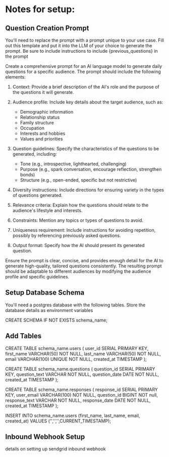 # Notes for setup:


## Question Creation Prompt

You'll need to replace the prompt with a prompt unique to your use case. Fill out this template and put it into the LLM of your choice to generate the prompt. Be sure to include instructions to include {previous_questions} in the prompt

Create a comprehensive prompt for an AI language model to generate daily questions for a specific audience. The prompt should include the following elements:

1. Context: Provide a brief description of the AI's role and the purpose of the questions it will generate.

2. Audience profile: Include key details about the target audience, such as:
   - Demographic information
   - Relationship status
   - Family structure
   - Occupation
   - Interests and hobbies
   - Values and priorities

3. Question guidelines: Specify the characteristics of the questions to be generated, including:
   - Tone (e.g., introspective, lighthearted, challenging)
   - Purpose (e.g., spark conversation, encourage reflection, strengthen bonds)
   - Structure (e.g., open-ended, specific but not restrictive)

4. Diversity instructions: Include directions for ensuring variety in the types of questions generated.

5. Relevance criteria: Explain how the questions should relate to the audience's lifestyle and interests.

6. Constraints: Mention any topics or types of questions to avoid.

7. Uniqueness requirement: Include instructions for avoiding repetition, possibly by referencing previously asked questions.

8. Output format: Specify how the AI should present its generated question.

Ensure the prompt is clear, concise, and provides enough detail for the AI to generate high-quality, tailored questions consistently. The resulting prompt should be adaptable to different audiences by modifying the audience profile and specific guidelines.



## Setup Database Schema
You'll need a postgres database with the following tables. Store the database details as environment variables

CREATE SCHEMA IF NOT EXISTS schema_name;

## Add Tables
CREATE TABLE schema_name.users (
    user_id SERIAL PRIMARY KEY,
    first_name VARCHAR(50) NOT NULL,
    last_name VARCHAR(50) NOT NULL,
    email VARCHAR(100) UNIQUE NOT NULL,
    created_at TIMESTAMP
);


CREATE TABLE schema_name.questions (
    question_id SERIAL PRIMARY KEY,
    question_text VARCHAR NOT NULL,
    question_date DATE NOT NULL,
    created_at TIMESTAMP
);


CREATE TABLE schema_name.responses (
    response_id SERIAL PRIMARY KEY,
    user_email VARCHAR(100) NOT NULL,
    question_id BIGINT  NOT null,
    response_text VARCHAR NOT NULL,
    response_date DATE NOT NULL,
    created_at TIMESTAMP
);

INSERT INTO  schema_name.users
(first_name, last_name, email, created_at)
VALUES 
('','','',CURRENT_TIMESTAMP);

## Inbound Webhook Setup
details on setting up sendgrid inbound webhook
